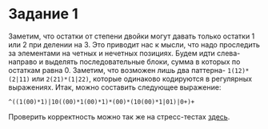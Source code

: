 # Задание 1

Заметим, что остатки от степени двойки могут давать только
остатки 1 или 2 при делении на 3. Это приводит нас к мысли, что
надо проследить за элементами на четных и нечетных позициях.
Будем идти слева-направо и выделять последовательные блоки,
сумма в которых по остаткам равна 0. Заметим, что возможен
лишь два паттерна- `1(12)*(2|11)` или `2(21)*(1|22)`, которые
одинаково кодируются в регулярных выражениях. Итак, можно составить следующее выражение:

```regexp
^((1(00)*1)|10((00)*1(00)*1)*(00)*(10(00)*1|01)|0+)+
```

Проверить корректность можно так же на стресс-тестах [здесь](/source.cpp).
